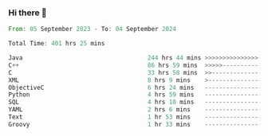 ### Hi there 👋

<!--
**luoxuanzao/luoxuanzao** is a ✨ _special_ ✨ repository because its `README.md` (this file) appears on your GitHub profile.

Here are some ideas to get you started:

- 🔭 I’m currently working on ...
- 🌱 I’m currently learning ...
- 👯 I’m looking to collaborate on ...
- 🤔 I’m looking for help with ...
- 💬 Ask me about ...
- 📫 How to reach me: ...
- 😄 Pronouns: ...
- ⚡ Fun fact: ...
-->

<!--START_SECTION:waka-->

```rust
From: 05 September 2023 - To: 04 September 2024

Total Time: 401 hrs 25 mins

Java                                   244 hrs 44 mins >>>>>>>>>>>>>>>----------   60.95 %
C++                                    86 hrs 59 mins  >>>>>--------------------   21.66 %
C                                      33 hrs 58 mins  >>-----------------------   08.46 %
XML                                    8 hrs 9 mins    >------------------------   02.03 %
ObjectiveC                             6 hrs 24 mins   -------------------------   01.60 %
Python                                 4 hrs 59 mins   -------------------------   01.24 %
SQL                                    4 hrs 10 mins   -------------------------   01.04 %
YAML                                   2 hrs 6 mins    -------------------------   00.52 %
Text                                   1 hr 53 mins    -------------------------   00.47 %
Groovy                                 1 hr 33 mins    -------------------------   00.39 %
```

<!--END_SECTION:waka-->